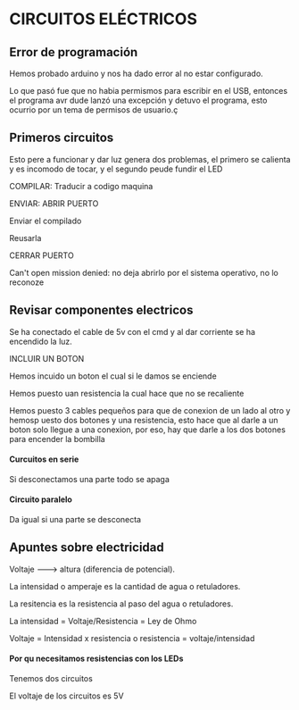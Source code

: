 # CIRCUITOS ELÉCTRICOS

## Error de programación


Hemos probado arduino y nos ha dado error al no estar configurado.

Lo que pasó fue que no habia permismos para escribir en el USB, entonces el programa avr dude lanzó una excepción y detuvo el programa, esto ocurrio por un tema de permisos de usuario.ç


## Primeros circuitos

Esto pere a funcionar y dar luz genera dos problemas, el primero se calienta y es incomodo de tocar, y el segundo peude fundir el LED



COMPILAR: Traducir a codigo maquina 

ENVIAR: ABRIR PUERTO

Enviar el compilado

Reusarla 

CERRAR PUERTO

Can't open mission denied: no deja abrirlo por el sistema operativo, no lo reconoze

## Revisar componentes electricos

Se ha conectado el cable de 5v con el cmd y al dar corriente se ha encendido la luz.

INCLUIR UN BOTON

Hemos incuido un boton el cual si le damos se enciende

Hemos puesto uan resistencia la cual hace que no se recaliente

Hemos puesto 3 cables pequeños para que de conexion de un lado al otro y hemosp uesto dos botones y una resistencia, esto hace que al darle a un boton solo llegue a una conexion, por eso, hay que darle a los dos botones para encender la bombilla


#### Curcuitos en serie

Si desconectamos una parte todo se apaga

#### Circuito paralelo

Da igual si una parte se desconecta


## Apuntes sobre electricidad

Voltaje ---> altura (diferencia de potencial).

La intensidad o amperaje es la cantidad de agua o retuladores.

La resitencia es la resistencia al paso del agua o retuladores.

La intensidad = Voltaje/Resistencia = Ley de Ohmo

Voltaje = Intensidad x resistencia o resistencia = voltaje/intensidad

#### Por qu necesitamos resistencias con los LEDs

Tenemos dos circuitos

El voltaje de los circuitos es 5V 

